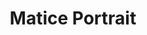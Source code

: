 ---
title: Matice Portrait
categories: ['portrait']
contributors: dawud and matice
excerpt:
images:
    - matice-portrait-web.jpg
featured: true
featured_order: 15
---
